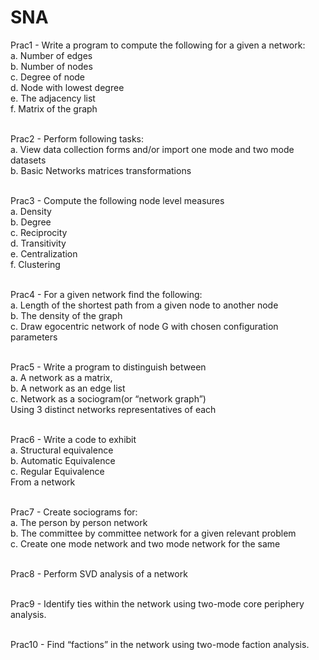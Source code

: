 # SNA

Prac1 - Write a program to compute the following for a given a network:<br>
a. Number of edges<br>
b. Number of nodes<br>
c. Degree of node<br>
d. Node with lowest degree<br>
e. The adjacency list<br>
f. Matrix of the graph<br>
<br>

Prac2 - Perform following tasks:<br>
a. View data collection forms and/or import one mode and two mode datasets<br>
b. Basic Networks matrices transformations<br>
<br>

Prac3 - Compute the following node level measures<br>
a. Density<br>
b. Degree<br>
c. Reciprocity<br>
d. Transitivity<br>
e. Centralization<br>
f. Clustering<br>
<br>

Prac4 - For a given network find the following:<br>
a. Length of the shortest path from a given node to another node<br>
b. The density of the graph<br>
c. Draw egocentric network of node G with chosen configuration parameters<br>
<br>

Prac5 - Write a program to distinguish between<br>
a. A network as a matrix,<br>
b. A network as an edge list<br>
c. Network as a sociogram(or “network graph”)<br>
Using 3 distinct networks representatives of each<br>
<br>

Prac6 - Write a code to exhibit<br>
a. Structural equivalence<br>
b. Automatic Equivalence<br>
c. Regular Equivalence<br>
From a network<br>
<br>

Prac7 - Create sociograms for:<br>
a. The person by person network<br>
b. The committee by committee network for a given relevant problem<br>
c. Create one mode network and two mode network for the same<br>
<br>

Prac8 - Perform SVD analysis of a network<br>
<br>

Prac9 - Identify ties within the network using two-mode core periphery analysis.<br>
<br>

Prac10 - Find “factions” in the network using two-mode faction analysis.
